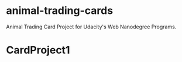  # animal-trading-cards
Animal Trading Card Project for Udacity's Web Nanodegree Programs.


# CardProject1
